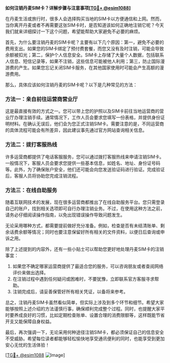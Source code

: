 **如何注销丹麦SIM卡？详解步骤与注意事项[[TG💪+ @esim1088](https://t.me/s/esim1088)]**

在丹麦生活或旅行时，很多人会选择购买当地的SIM卡以方便通信和上网。然而，当你离开丹麦或者不再需要这张SIM卡时，是否知道该如何正确地注销它呢？今天我们就来详细探讨一下这个问题，希望能帮助大家避免不必要的麻烦。

首先，为什么要注销丹麦的SIM卡呢？主要有以下几个原因：第一，避免不必要的费用支出。如果您的SIM卡绑定了预付费套餐，而您又没有及时注销，可能会导致余额被扣光；第二，保护个人信息安全。SIM卡上存储了大量个人数据，包括联系人信息、短信记录等，如果不注销，这些信息可能被他人利用；第三，防止国际漫游费的产生。如果您忘记关闭SIM卡服务，在其他国家使用时可能会产生高额的漫游费用。

那么，具体应该如何注销丹麦的SIM卡呢？以下是几种常见的方法：

### 方法一：亲自前往运营商营业厅

这是最直接有效的方式之一。您可以带上您的护照以及SIM卡前往当地运营商的营业厅办理注销手续。通常情况下，工作人员会要求您填写一份表格，并提供身份证明材料。在确认无误后，他们会为您正式注销SIM卡。需要注意的是，不同运营商的具体流程可能会有所差异，因此建议事先通过官方网站查询相关信息。

### 方法二：拨打客服热线

许多运营商都提供了电话客服服务，您可以通过拨打客服热线来申请注销SIM卡。一般情况下，客服人员会要求您提供一些基本信息，如姓名、地址、身份证号码等。此外，为了确保账户安全，他们还可能会向您发送验证码进行验证。完成验证后，客服人员将协助您完成注销流程。

### 方法三：在线自助服务

随着互联网技术的发展，现在很多运营商都推出了在线自助服务平台。您只需登录自己的账户，找到相关选项即可自行办理注销业务。不过，在使用这种方法之前，请务必仔细阅读操作指南，以免出现错误操作导致问题发生。

无论采用哪种方式，都需要提前做好充分准备。例如，检查是否有未结清账单、剩余话费余额等情况；同时也要注意保留好所有相关的文件资料，以便日后查询或申诉之用。

除了上述提到的内容外，还有一些小贴士可以帮助您更好地处理丹麦SIM卡的注销事宜：

1. 如果您不确定哪家运营商提供了最适合您的服务，可以咨询朋友或者查阅网络评价来做出选择。
2. 在注销过程中遇到任何疑问或困难时，不要犹豫，立即联系官方客服寻求帮助。
3. 注销完成后，请妥善保管好所有相关凭证，以备将来参考。

总之，注销丹麦SIM卡虽然看似简单，但实际上涉及到多个环节和细节。希望大家能够按照上述介绍的方法谨慎行事，确保顺利完成整个过程。同时，也提醒大家平时要养成良好的习惯，比如定期检查账单、设置合理的消费限额等，这样既能节省开支又能保障自身权益。

最后，再次强调一下，无论采用何种途径注销SIM卡，都必须保证自己的信息安全不受威胁。希望每位读者都能够轻松愉快地享受通讯便利的同时，也能享受到更加安心无忧的生活体验！

[[TG💪+ @esim1088](https://t.me/s/esim1088) ![Image](https://i.postimg.cc/4NQfJmqS/Snipaste-2025-05-13-00-14-12.png)]